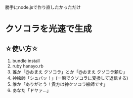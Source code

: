 勝手にnode.jsで作り直したかっただけ

# クソコラを光速で生成

## ☆使い方☆
1. bundle install
2. ruby hanayo.rb
3. 誰か「@おまえ クソコラ」とか「@おまえ クソコラ頼む」
4. 神絵師「シュバッ！」(一瞬でクソコラに変換して返信する)
5. 誰か「ありがとう！貴方は神クソコラ絵師です」
6. あなた「ドヤァ…」